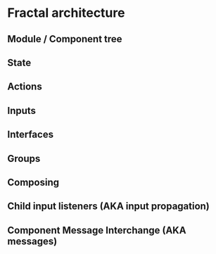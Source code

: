 # Fractal architecture

## Module / Component tree

## State

## Actions

## Inputs

## Interfaces

## Groups

## Composing

## Child input listeners (AKA input propagation)


## Component Message Interchange (AKA messages)

